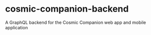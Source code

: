 # cosmic-companion-backend
A GraphQL backend for the Cosmic Companion web app and mobile application
